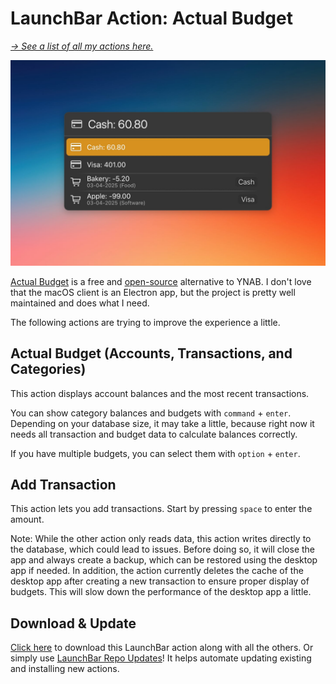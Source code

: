 # LaunchBar Action: Actual Budget

*[→ See a list of all my actions here.](https://ptujec.github.io/launchbar)* 

<img src="01.jpg" width="722"/>

[Actual Budget](https://actualbudget.org/) is a free and [open-source](https://github.com/actualbudget/actual) alternative to YNAB. I don't love that the macOS client is an Electron app, but the project is pretty well maintained and does what I need.

The following actions are trying to improve the experience a little.

## Actual Budget (Accounts, Transactions, and Categories)

This action displays account balances and the most recent transactions.

You can show category balances and budgets with `command` + `enter`. Depending on your database size, it may take a little, because right now it needs all transaction and budget data to calculate balances correctly.

If you have multiple budgets, you can select them with `option` + `enter`.

## Add Transaction

This action lets you add transactions. Start by pressing `space` to enter the amount.

Note: While the other action only reads data, this action writes directly to the database, which could lead to issues. Before doing so, it will close the app and always create a backup, which can be restored using the desktop app if needed. In addition, the action currently deletes the cache of the desktop app after creating a new transaction to ensure proper display of budgets. This will slow down the performance of the desktop app a little.

## Download & Update

[Click here](https://github.com/Ptujec/LaunchBar/archive/refs/heads/master.zip) to download this LaunchBar action along with all the others. Or simply use [LaunchBar Repo Updates](https://github.com/Ptujec/LaunchBar/tree/master/LB-Repo-Updates#launchbar-repo-updates-action)! It helps automate updating existing and installing new actions.